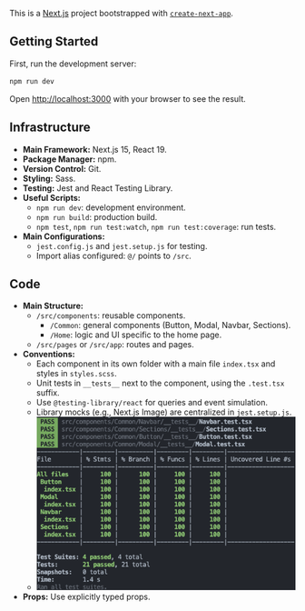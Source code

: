 This is a [Next.js](https://nextjs.org) project bootstrapped with [`create-next-app`](https://nextjs.org/docs/app/api-reference/cli/create-next-app).

## Getting Started

First, run the development server:

```bash
npm run dev
```

Open [http://localhost:3000](http://localhost:3000) with your browser to see the result.


## Infrastructure

- **Main Framework:** Next.js 15, React 19.
- **Package Manager:** npm.
- **Version Control:** Git.
- **Styling:** Sass.
- **Testing:** Jest and React Testing Library.
- **Useful Scripts:**
  - `npm run dev`: development environment.
  - `npm run build`: production build.
  - `npm test`, `npm run test:watch`, `npm run test:coverage`: run tests.
- **Main Configurations:**
  - `jest.config.js` and `jest.setup.js` for testing.
  - Import alias configured: `@/` points to `/src`.

## Code

- **Main Structure:**
  - `/src/components`: reusable components.
    - `/Common`: general components (Button, Modal, Navbar, Sections).
    - `/Home`: logic and UI specific to the home page.
  - `/src/pages` or `/src/app`: routes and pages.
- **Conventions:**
  - Each component in its own folder with a main file `index.tsx` and styles in `styles.scss`.
  - Unit tests in `__tests__` next to the component, using the `.test.tsx` suffix.
  - Use `@testing-library/react` for queries and event simulation.
  - Library mocks (e.g., Next.js Image) are centralized in `jest.setup.js`.
  - ![alt text](<Captura de pantalla 2025-05-27 a la(s) 6.29.24 p. m..png>)
- **Props:** Use explicitly typed props.